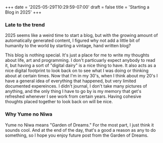+++
date = '2025-05-29T10:29:59-07:00'
draft = false
title = 'Starting a Blog in 2025'
+++

### Late to the trend

2025 seems like a weird time to start a blog, but with the growing amount of automatically generated content, I figured why not add a little bit of humanity to the world by starting a vintage, hand written blog? 

This blog is nothing special. It's just a place for me to write my thoughts about life, art and programming. I don't particuarly expect anybody to read it, but having a sort of "digital dairy" is a nice thing to have. It also acts as a nice digital footprint to look back on to see what I was doing or thinking about at certain times. Now that I'm in my 30's, when I think about my 20's I have a general idea of everything that happened, but
very limited documented expereinces. I didn't journal, I don't take many pictures of anything, and the only thing I have to go by is my memory that get's refreshed whenever I see work from certain years. Having cohesive thoughts placed together to look back on will be nice. 

### Why Yume no Niwa

Yume no Niwa means "Garden of Dreams." For the most part, I just think it sounds cool. And at the end of the day, that's a good a reason as any to do something, so I hope you enjoy future post from the Garden of Dreams.  